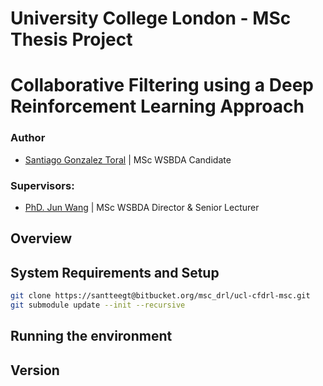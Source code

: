 # University College London - MSc Thesis Project #

# Collaborative Filtering using a Deep Reinforcement Learning Approach

### Author

* [Santiago Gonzalez Toral](hernan.toral.15@ucl.ac.uk) | MSc WSBDA Candidate

### Supervisors:

* [PhD. Jun Wang]() | MSc WSBDA Director & Senior Lecturer


## Overview ###

## System Requirements and Setup

```bash
git clone https://santteegt@bitbucket.org/msc_drl/ucl-cfdrl-msc.git
git submodule update --init --recursive

```

## Running the environment

## Version